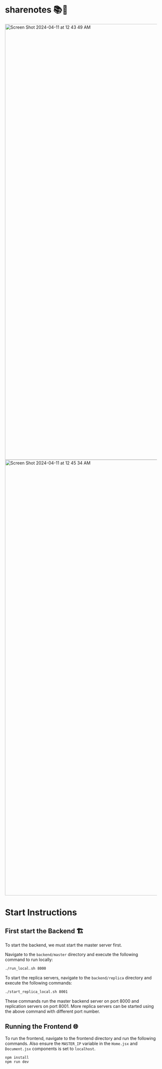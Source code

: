 # sharenotes 📚🚀

<img width="1438" alt="Screen Shot 2024-04-11 at 12 43 49 AM" src="https://github.com/aaayyuusshh/share-notes/assets/80851741/d007d964-e9d0-480c-bcce-3c2cc535f2a0">
<img width="1438" alt="Screen Shot 2024-04-11 at 12 45 34 AM" src="https://github.com/aaayyuusshh/share-notes/assets/80851741/4f45f4c7-1c7b-4999-afa2-d185e7a91258">


# Start Instructions

## First start the Backend 🏗️

To start the backend, we must start the master server first.

Navigate to the `backend/master` directory and execute the following command to run locally:

```bash
./run_local.sh 8000
```

To start the replica servers, navigate to the `backend/replica` directory and execute the following commands:

```bash
./start_replica_local.sh 8001
```
These commands run the master backend server on port 8000 and replication servers on port 8001. More replica servers can be started using the above command with different port number.

## Running the Frontend 🌐
To run the frontend, navigate to the frontend directory and run the following commands. Also ensure the `MASTER_IP` variable in the `Home.jsx` and `Document.jsx` components is set to `localhost`.

```bash
npm install
npm run dev
```

